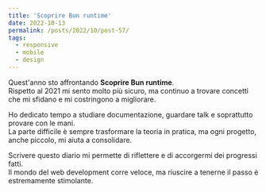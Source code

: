 ```yaml
---
title: 'Scoprire Bun runtime'
date: 2022-10-13
permalink: /posts/2022/10/post-57/
tags:
  - responsive
  - mobile
  - design
---
```


Quest'anno sto affrontando **Scoprire Bun runtime**.  
Rispetto al 2021 mi sento molto più sicuro, ma continuo a trovare concetti che mi sfidano e mi costringono a migliorare.

Ho dedicato tempo a studiare documentazione, guardare talk e soprattutto provare con le mani.  
La parte difficile è sempre trasformare la teoria in pratica, ma ogni progetto, anche piccolo, mi aiuta a consolidare.

Scrivere questo diario mi permette di riflettere e di accorgermi dei progressi fatti.  
Il mondo del web development corre veloce, ma riuscire a tenerne il passo è estremamente stimolante.

